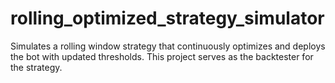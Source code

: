 # rolling_optimized_strategy_simulator
Simulates a rolling window strategy that continuously optimizes and deploys the bot with updated thresholds. This project serves as the backtester for the strategy.  
